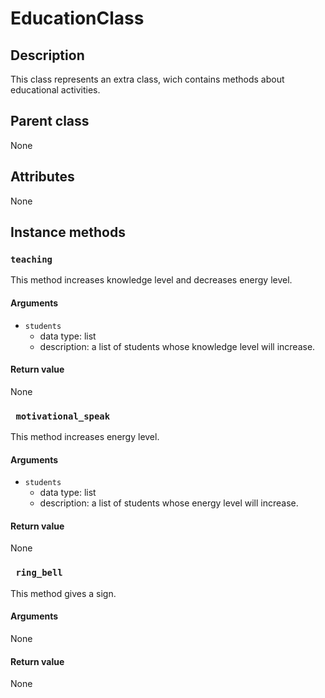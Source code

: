 # EducationClass

## Description
This class represents an extra class, wich contains methods about educational activities.

## Parent class
None

## Attributes
None

## Instance methods
### ```teaching```
This method increases knowledge level and decreases energy level.

#### Arguments
* ```students```
  * data type: list
  * description: a list of students whose knowledge level will increase.

#### Return value
None

### ``` motivational_speak```
This method increases energy level.

#### Arguments
* ```students```
  * data type: list
  * description: a list of students whose energy level will increase.

#### Return value
None

### ``` ring_bell```
This method gives a sign.
#### Arguments
None

#### Return value
None
